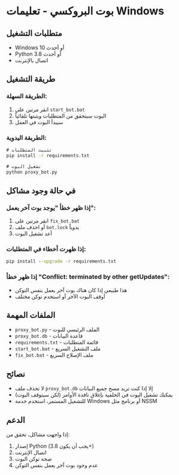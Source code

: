# بوت البروكسي - تعليمات Windows

## متطلبات التشغيل
- Windows 10 أو أحدث
- Python 3.8 أو أحدث
- اتصال بالإنترنت

## طريقة التشغيل

### الطريقة السهلة:
1. انقر مرتين على `start_bot.bat`
2. البوت سيتحقق من المتطلبات ويثبتها تلقائياً
3. سيبدأ البوت في العمل

### الطريقة اليدوية:
```cmd
# تثبيت المتطلبات
pip install -r requirements.txt

# تشغيل البوت
python proxy_bot.py
```

## في حالة وجود مشاكل

### إذا ظهر خطأ "يوجد بوت آخر يعمل":
1. انقر مرتين على `fix_bot.bat`
2. أو احذف ملف `bot.lock` يدوياً
3. أعد تشغيل البوت

### إذا ظهرت أخطاء في المتطلبات:
```cmd
pip install --upgrade -r requirements.txt
```

### إذا ظهر خطأ "Conflict: terminated by other getUpdates":
- هذا طبيعي إذا كان هناك بوت آخر يعمل بنفس التوكن
- أوقف البوت الآخر أو استخدم توكن مختلف

## الملفات المهمة
- `proxy_bot.py` - الملف الرئيسي للبوت
- `proxy_bot.db` - قاعدة البيانات
- `requirements.txt` - قائمة المتطلبات
- `start_bot.bat` - ملف التشغيل السريع
- `fix_bot.bat` - ملف الإصلاح السريع

## نصائح
- لا تحذف ملف `proxy_bot.db` إلا إذا كنت تريد مسح جميع البيانات
- يمكنك تشغيل البوت في الخلفية بإغلاق نافذة الأوامر (لكن سيتوقف البوت)
- للتشغيل المستمر، استخدم خدمة Windows أو برنامج مثل NSSM

## الدعم
إذا واجهت مشاكل، تحقق من:
1. إصدار Python (يجب أن يكون 3.8+)
2. اتصال الإنترنت
3. صحة توكن البوت
4. عدم وجود بوت آخر يعمل بنفس التوكن